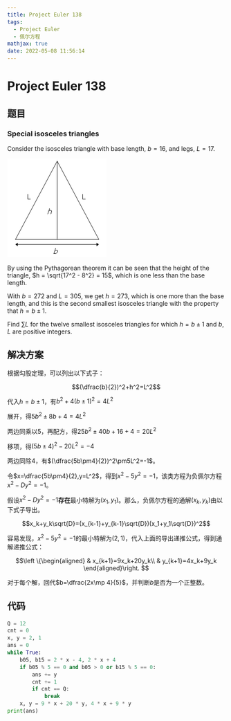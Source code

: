 ```yaml
---
title: Project Euler 138
tags:
  - Project Euler
  - 佩尔方程
mathjax: true
date: 2022-05-08 11:56:14
---
```


<escape><!-- more --></escape>

# Project Euler 138

## 题目

### Special isosceles triangles

Consider the isosceles triangle with base length, $b = 16$, and legs, $L = 17$.

![](../images/p138.png)

By using the Pythagorean theorem it can be seen that the height of the triangle, $h = \sqrt{17^2 - 8^2} = 15$, which is one less than the base length.

With $b = 272$ and $L = 305$, we get $h = 273$, which is one more than the base length, and this is the second smallest isosceles triangle with the property that $h = b \pm 1$.

Find $\sum L$ for the twelve smallest isosceles triangles for which $h = b \pm 1$ and $b, L$ are positive integers.

## 解决方案

根据勾股定理，可以列出以下式子：

$$(\dfrac{b}{2})^2+h^2=L^2$$

代入$h=b\pm 1$，有$b^2+4(b\pm 1)^2=4L^2$

展开，得$5b^2\pm 8b+4=4L^2$

两边同乘以$5$，再配方，得$25b^2\pm 40b+16+4=20L^2$

移项，得$(5b\pm 4)^2-20L^2=-4$

两边同除$4$，有$(\dfrac{5b\pm4}{2})^2\pm5L^2=-1$。

令$x=\dfrac{5b\pm4}{2},y=L^2$，得到$x^2-5y^2=-1$，该类方程为负佩尔方程$x^2-Dy^2=-1$。

假设$x^2-Dy^2=-1$**存在**最小特解为$(x_1,y_1)$。那么，负佩尔方程的通解$(x_k,y_k)$由以下式子导出。

$$x_k+y_k\sqrt{D}=(x_{k-1}+y_{k-1}\sqrt{D})(x_1+y_1\sqrt{D})^2$$

容易发现，$x^2-5y^2=-1$的最小特解为$(2,1)$，代入上面的导出递推公式，得到通解递推公式：

$$\left \{\begin{aligned}
  & x_{k+1}=9x_k+20y_k\\
  & y_{k+1}=4x_k+9y_k
\end{aligned}\right.
$$

对于每个解，回代$b=\dfrac{2x\mp 4}{5}$，并判断$b$是否为一个正整数。

## 代码

```py
Q = 12
cnt = 0
x, y = 2, 1
ans = 0
while True:
    b05, b15 = 2 * x - 4, 2 * x + 4
    if b05 % 5 == 0 and b05 > 0 or b15 % 5 == 0:
        ans += y
        cnt += 1
        if cnt == Q:
            break
    x, y = 9 * x + 20 * y, 4 * x + 9 * y
print(ans)

```
